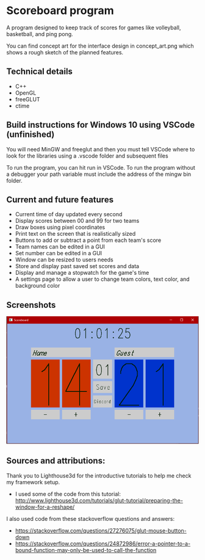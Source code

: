 # Scoreboard program

A program designed to keep track of scores for games like volleyball, basketball, and ping pong.

You can find concept art for the interface design in concept_art.png which shows a rough sketch of the planned features.

## Technical details
* C++
* OpenGL
* freeGLUT
* ctime

## Build instructions for Windows 10 using VSCode (unfinished)

You will need MinGW and freeglut and then you must tell VSCode where to look for the libraries using a .vscode folder and subsequent files

To run the program, you can hit run in VSCode. To run the program without a debugger your path variable must include the address of the mingw bin folder.

## Current and future features
* Current time of day updated every second
* Display scores between 00 and 99 for two teams
* Draw boxes using pixel coordinates
* Print text on the screen that is realistically sized
* Buttons to add or subtract a point from each team's score
* Team names can be edited in a GUI
* Set number can be edited in a GUI
* Window can be resized to users needs
* Store and display past saved set scores and data
* Display and manage a stopwatch for the game's time
* A settings page to allow a user to change team colors, text color, and background color

## Screenshots
![screenshot](https://github.com/Skyzeala/Scoreboard/blob/main/screenshotMainMenuDefault.png)

## Sources and attributions:
Thank you to Lighthouse3d for the introductive tutorials to help me check my framework setup.
* I used some of the code from this tutorial:
http://www.lighthouse3d.com/tutorials/glut-tutorial/preparing-the-window-for-a-reshape/

I also used code from these stackoverflow questions and answers:
* https://stackoverflow.com/questions/27276075/glut-mouse-button-down
* https://stackoverflow.com/questions/24872986/error-a-pointer-to-a-bound-function-may-only-be-used-to-call-the-function




